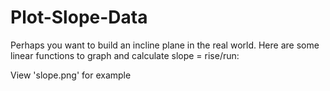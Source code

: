 # Plot-Slope-Data
Perhaps you want to build an incline plane in the real world. Here are some linear functions to graph and calculate slope = rise/run: 

View 'slope.png' for example
